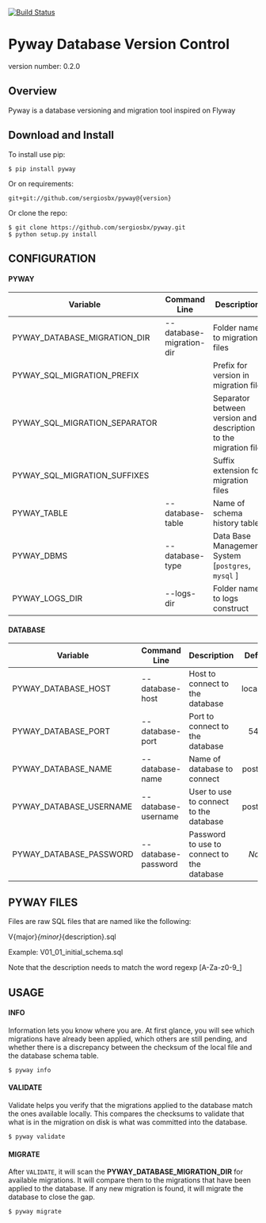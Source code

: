 [![Build Status](https://travis-ci.org/sergiosbx/pyway.svg?branch=master)](https://travis-ci.org/sergiosbx/pyway)


Pyway Database Version Control
===============================

version number: 0.2.0


Overview
--------

Pyway is a database versioning and migration tool inspired on Flyway


Download and Install
--------------------

To install use pip:

    $ pip install pyway


Or on requirements:

    git+git://github.com/sergiosbx/pyway@{version}


Or clone the repo:

    $ git clone https://github.com/sergiosbx/pyway.git
    $ python setup.py install


CONFIGURATION
-------

#### PYWAY

| Variable | Command Line | Description | Default |
| --------------- | -------------- | -------------- | :--------------: |
| PYWAY_DATABASE_MIGRATION_DIR | --database-migration-dir | Folder name to migration files | resources |
| PYWAY_SQL_MIGRATION_PREFIX | | Prefix for version in migration file | V |
| PYWAY_SQL_MIGRATION_SEPARATOR | | Separator between version and description to the migration file | __ |
| PYWAY_SQL_MIGRATION_SUFFIXES | | Suffix extension for migration files | .sql |
| PYWAY_TABLE | --database-table | Name of schema history table | public.schema_version |
| PYWAY_DBMS | --database-type | Data Base Management System [`postgres`, `mysql` ] | *required* |
| PYWAY_LOGS_DIR | --logs-dir | Folder name to logs construct | logs |


#### DATABASE

| Variable | Command Line | Description | Default |
| --------------- |  -------------- | -------------- | :--------------: |
| PYWAY_DATABASE_HOST | --database-host | Host to connect to the database | localhost |
| PYWAY_DATABASE_PORT | --database-port | Port to connect to the database | 5432 |
| PYWAY_DATABASE_NAME | --database-name | Name of database to connect | postgres |
| PYWAY_DATABASE_USERNAME |--database-username | User to use to connect to the database | postgres |
| PYWAY_DATABASE_PASSWORD | --database-password | Password to use to connect to the database | *None* |


PYWAY FILES
-------
Files are raw SQL files that are named like the following:

V{major}_{minor}_{description}.sql

Example: V01_01_initial_schema.sql

Note that the description needs to match the word regexp [A-Za-z0-9_]


USAGE
-------

#### INFO
Information lets you know where you are. At first glance, you will see which migrations have already been applied, which others are still pending, and whether there is a discrepancy between the checksum of the local file and the database schema table.

    $ pyway info


#### VALIDATE
Validate helps you verify that the migrations applied to the database match the ones available locally. This compares the checksums to validate that what is in the migration on disk is what was committed into the database.

    $ pyway validate


#### MIGRATE
After `VALIDATE`, it will scan the **PYWAY_DATABASE_MIGRATION_DIR** for available migrations. It will compare them to the migrations that have been applied to the database. If any new migration is found, it will migrate the database to close the gap.

    $ pyway migrate

